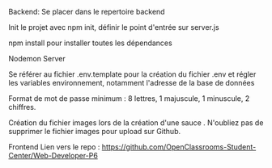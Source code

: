 Backend:
Se placer dans le repertoire backend

Init le projet avec npm init, définir le point d'entrée sur server.js

npm install pour installer toutes les dépendances

Nodemon Server

Se référer au fichier .env.template pour la création du fichier .env et régler les variables environnement, notamment l'adresse de la base de données

Format de mot de passe minimum : 8 lettres, 1 majuscule, 1 minuscule, 2 chiffres.

Création du fichier images lors de la création d'une sauce .
N'oubliez pas de supprimer le fichier images pour upload sur Github.

Frontend
Lien vers le repo : https://github.com/OpenClassrooms-Student-Center/Web-Developer-P6
